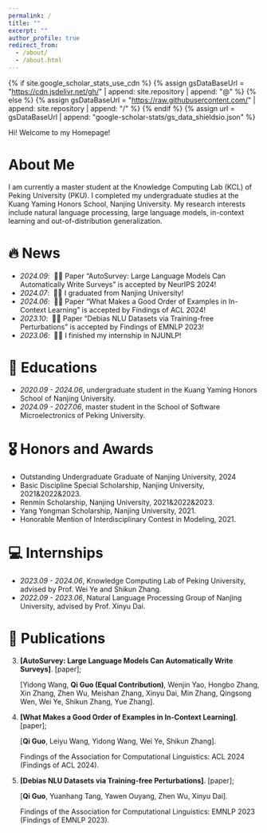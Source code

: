 ```yaml
---
permalink: /
title: ""
excerpt: ""
author_profile: true
redirect_from: 
  - /about/
  - /about.html
---
```


{% if site.google_scholar_stats_use_cdn %}
{% assign gsDataBaseUrl = "https://cdn.jsdelivr.net/gh/" | append: site.repository | append: "@" %}
{% else %}
{% assign gsDataBaseUrl = "https://raw.githubusercontent.com/" | append: site.repository | append: "/" %}
{% endif %}
{% assign url = gsDataBaseUrl | append: "google-scholar-stats/gs_data_shieldsio.json" %}

<span class='anchor' id='about-me'></span>
Hi! Welcome to my Homepage!

# About Me

I am currently a master student at the Knowledge Computing Lab (KCL) of Peking University (PKU). I completed my undergraduate studies at the Kuang Yaming Honors School, Nanjing University. My research interests include natural language processing, large language models, in-context learning and out-of-distribution generalization.

# 🔥 News
- *2024.09*: &nbsp;🎉🎉 Paper “AutoSurvey: Large Language Models Can Automatically Write Surveys” is accepted by NeurIPS 2024!
- *2024.07*: &nbsp;🎉🎉 I graduated from Nanjing University!
- *2024.06*: &nbsp;🎉🎉 Paper “What Makes a Good Order of Examples in In-Context Learning” is accepted by Findings of ACL 2024!
- *2023.10*: &nbsp;🎉🎉 Paper “Debias NLU Datasets via Training-free Perturbations” is accepted by Findings of EMNLP 2023!
- *2023.06*: &nbsp;🎉🎉 I finished my internship in NJUNLP!

# 📖 Educations
- *2020.09 - 2024.06*, undergraduate student in the Kuang Yaming Honors School of Nanjing University.
- *2024.09 - 2027.06*, master student in the School of Software Microelectronics of Peking University. 

# 🎖 Honors and Awards
- Outstanding Undergraduate Graduate of Nanjing University, 2024
- Basic Discipline Special Scholarship, Nanjing University, 2021&2022&2023.
- Renmin Scholarship, Nanjing University, 2021&2022&2023.
- Yang Yongman Scholarship, Nanjing University, 2021.
- Honorable Mention of Interdisciplinary Contest in Modeling, 2021.

# 💻 Internships
- *2023.09 - 2024.06*, Knowledge Computing Lab of Peking University, advised by Prof. Wei Ye and Shikun Zhang.
- *2022.09 - 2023.06*, Natural Language Processing Group of Nanjing University, advised by Prof. Xinyu Dai.

# 📝 Publications 
3. **[AutoSurvey: Large Language Models Can Automatically Write Surveys]**. [paper]; 

   [Yidong Wang, **Qi Guo (Equal Contribution)**, Wenjin Yao, Hongbo Zhang, Xin Zhang, Zhen Wu, Meishan Zhang, Xinyu Dai, Min Zhang, Qingsong Wen, Wei Ye, Shikun Zhang, Yue Zhang].
   

2. **[What Makes a Good Order of Examples in In-Context Learning]**. [paper]; 

   [**Qi Guo**, Leiyu Wang, Yidong Wang, Wei Ye, Shikun Zhang].

   Findings of the Association for Computational Linguistics: ACL 2024 (Findings of ACL 2024).

1. **[Debias NLU Datasets via Training-free Perturbations]**. [paper]; 

   [**Qi Guo**, Yuanhang Tang, Yawen Ouyang, Zhen Wu, Xinyu Dai].

   Findings of the Association for Computational Linguistics: EMNLP 2023 (Findings of EMNLP 2023).
